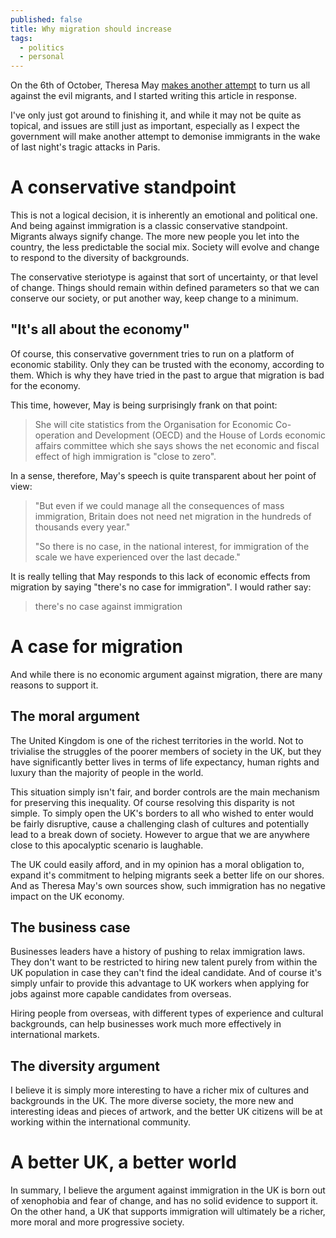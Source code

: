 ```yaml
---
published: false
title: Why migration should increase
tags: 
  - politics
  - personal
---
```





On the 6th of October, Theresa May [makes another attempt][bbc-may] to turn us all against the evil migrants, and I started writing this article in response.

I've only just got around to finishing it, and while it may not be quite as topical, and issues are still just as important, especially as I expect the government will make another attempt to demonise immigrants in the wake of last night's tragic attacks in Paris.

A conservative standpoint
===

This is not a logical decision, it is inherently an emotional and political one. And being against immigration is a classic conservative standpoint. Migrants always signify change. The more new people you let into the country, the less predictable the social mix. Society will evolve and change to respond to the diversity of backgrounds.

The conservative steriotype is against that sort of uncertainty, or that level of change. Things should remain within defined parameters so that we can conserve our society, or put another way, keep change to a minimum.

"It's all about the economy"
---

Of course, this conservative government tries to run on a platform of economic stability. Only they can be trusted with the economy, according to them. Which is why they have tried in the past to argue that migration is bad for the economy.

This time, however, May is being surprisingly frank on that point:

> She will cite statistics from the Organisation for Economic Co-operation and Development (OECD) and the House of Lords economic affairs committee which she says shows the net economic and fiscal effect of high immigration is "close to zero".

In a sense, therefore, May's speech is quite transparent about her point of view:

> "But even if we could manage all the consequences of mass immigration, Britain does not need net migration in the hundreds of thousands every year."
> 
> "So there is no case, in the national interest, for immigration of the scale we have experienced over the last decade."

It is really telling that May responds to this lack of economic effects from migration by saying "there's no case for immigration". I would rather say:

> there's no case against immigration

A case for migration
===

And while there is no economic argument against migration, there are many reasons to support it.

The moral argument
---

The United Kingdom is one of the richest territories in the world. Not to trivialise the struggles of the poorer members of society in the UK, but they have significantly better lives in terms of life expectancy, human rights and luxury than the majority of people in the world.

This situation simply isn't fair, and border controls are the main mechanism for preserving this inequality. Of course resolving this disparity is not simple. To simply open the UK's borders to all who wished to enter would be fairly disruptive, cause a challenging clash of cultures and potentially lead to a break down of society. However to argue that we are anywhere close to this apocalyptic scenario is laughable.

The UK could easily afford, and in my opinion has a moral obligation to, expand it's commitment to helping migrants seek a better life on our shores. And as Theresa May's own sources show, such immigration has no negative impact on the UK economy.

The business case
---

Businesses leaders have a history of pushing to relax immigration laws. They don't want to be restricted to hiring new talent purely from within the UK population in case they can't find the ideal candidate. And of course it's simply unfair to provide this advantage to UK workers when applying for jobs against more capable candidates from overseas.

Hiring people from overseas, with different types of experience and cultural backgrounds, can help businesses work much more effectively in international markets.

The diversity argument
---

I believe it is simply more interesting to have a richer mix of cultures and backgrounds in the UK. The more diverse society, the more new and interesting ideas and pieces of artwork, and the better UK citizens will be at working within the international community.

A better UK, a better world
===

In summary, I believe the argument against immigration in the UK is born out of xenophobia and fear of change, and has no solid evidence to support it. On the other hand, a UK that supports immigration will ultimately be a richer, more moral and more progressive society.


[bbc-may]: http://www.bbc.co.uk/news/uk-politics-34450887 "BBC: Theresa May: High immigration levels prevent 'cohesive society'"
